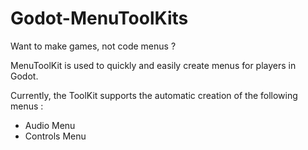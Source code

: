 # Godot-MenuToolKits

Want to make games, not code menus ?

MenuToolKit is used to quickly and easily create menus for players in Godot.

Currently, the ToolKit supports the automatic creation of the following menus :

- Audio Menu
- Controls Menu
